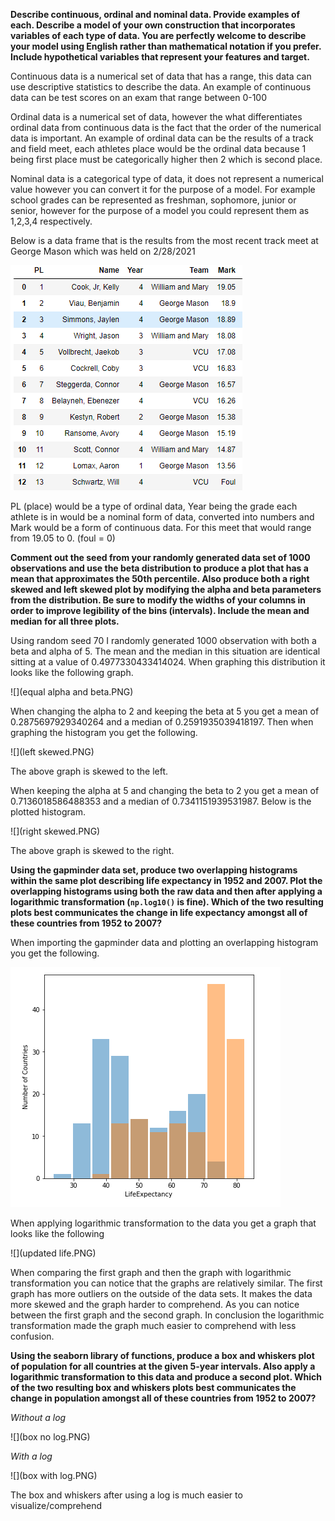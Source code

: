**Describe continuous, ordinal and nominal data. Provide examples of each. Describe a model of your own construction that incorporates variables of each type of data. You are perfectly welcome to describe your model using English rather than mathematical notation if you prefer. Include hypothetical variables that represent your features and target.**

Continuous data is a numerical set of data that has a range, this data can use descriptive statistics to describe the data. An example of continuous data can be test scores on an exam that range between 0-100 

Ordinal data is a numerical set of data, however the what differentiates ordinal data from continuous data  is the fact that the order of the numerical data is important. An example of ordinal data can be the results of a track and field meet, each athletes place would be the ordinal data because 1 being first place must be categorically higher then 2 which is second place. 

Nominal data  is a categorical type of data, it does not represent a numerical value however you can convert it for the purpose of a model. For example school grades can be represented as freshman, sophomore, junior or senior, however for the purpose of a model you could represent them as 1,2,3,4 respectively. 

Below is a data frame that is the results from the most recent track meet at George Mason which was held on 2/28/2021 

![](results.PNG)

PL (place) would be a type of ordinal data, Year being the grade each athlete is in would be a nominal form of data, converted into numbers and Mark would be a form of continuous data. For this meet that would range from 19.05 to 0.  (foul = 0)

**Comment out the seed from your randomly generated data set of 1000 observations and use the beta distribution to produce a plot that has a mean that approximates the 50th percentile. Also produce both a right skewed and left skewed plot by modifying the alpha and beta parameters from the distribution. Be sure to modify the widths of your columns in order to improve legibility of the bins (intervals). Include the mean and median for all three plots.**

Using random seed 70 I randomly generated 1000 observation with both a beta and alpha of 5.  The mean and the median in this situation are identical sitting at a value of 0.4977330433414024. When graphing this distribution it looks like the following graph. 

![](equal alpha and beta.PNG)

When changing the alpha to 2 and keeping the beta at 5 you get a mean of 0.2875697929340264 and a median of 0.2591935039418197. Then when graphing the histogram you get the following. 

![](left skewed.PNG)

The above graph is skewed to the left. 

When keeping the alpha at 5 and changing the beta to 2 you get a mean of 0.7136018586488353 and a median of 0.7341151939531987. Below is the plotted histogram. 

![](right skewed.PNG)

The above graph is skewed to the right.

**Using the gapminder data set, produce two overlapping histograms within the same plot describing life expectancy in 1952 and 2007. Plot the overlapping histograms using both the raw data and then after applying a logarithmic transformation (`np.log10()` is fine). Which of the two resulting plots best communicates the change in life expectancy amongst all of these countries from 1952 to 2007?**

When importing the gapminder data and plotting an overlapping histogram you get the following. 

![](fixednolog.PNG)

When applying logarithmic transformation to the data you get a graph that looks like the following 

![](updated life.PNG)

When comparing the first graph and then the graph with logarithmic transformation you can notice that the graphs are relatively similar. The first graph has more outliers on the outside of the data sets.  It makes the data more skewed and the graph harder to comprehend. As you can notice between the first graph and the second graph.  In conclusion the logarithmic transformation made the graph much easier to comprehend with less confusion.



**Using the seaborn library of functions, produce a box and whiskers plot of population for all countries at the given 5-year intervals. Also apply a logarithmic transformation to this data and produce a second plot. Which of the two resulting box and whiskers plots best communicates the change in population amongst all of these countries from 1952 to 2007?**

*Without a log*

![](box no log.PNG)



*With a log*

![](box with log.PNG)

The box and whiskers after using a log is much easier to visualize/comprehend

